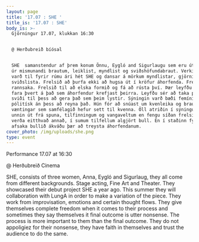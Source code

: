 ```yaml
---
layout: page
title: '17.07 : SHE '
title_is: '17.07 : SHE'
body_is: >-
  Gjörningur 17.07, klukkan 16:30


  @ Herðubreið bíósal


  SHE  samanstendur af þrem konum Önnu, Eygló and Sigurlaugu sem eru útskrifaðar
  úr mismunandi brautum, leiklist, myndlist og sviðshöfundabraut. Verkið sem
  varð til fyrir rúmu ári hét SHE og dansar á mörkum myndlistar, gjörninga og
  sviðslista. Frelsið að þurfa ekki að hugsa út í kröfur áhorfenda. Frelsið að
  rannsaka. Frelsið til að elska formið og fá að rústa því. Þær leyfðu sér að
  fara þvert á það sem áhorfendur krefjast þeirra. Leyfðu sér að taka pláss á
  sviði til þess að gera það sem þeim lystir. Sýningin varð bæði femínísk og
  pólitísk án þess að reyna það. Hún fór að snúast um kvenleika og braut niður
  væntingar sem samfélagið hefur sett til kvenna. Öll atriðin í sýningunni eru
  unnin út frá spuna, tilfinningum og vangaveltum en fengu síðan frelsi til að
  verða eitthvað annað, í sumum tilfellum algjört bull. En í staðinn fyrir að
  afsaka bullið ákváðu þær að treysta áhorfendanum.
cover_photo: /img/uploads/she.png
type: event
---
```

Performance 17.07 at 16:30 

@ Herðubreið Cinema 

SHE, consists of three women, Anna, Eygló and Sigurlaug, they all come from different backgrounds. Stage acting, Fine Art and Theater. They showcased their debut project SHE a year ago. This summer they will collaboration with LungA in order to make a variation of the piece. They work from improvisation, emotions and certain thought flows. They give themselves complete freedom when it comes to their process and sometimes they say themselves it final outcome is utter nonsense. The process is more important to them than the final outcome. They do not appoligiez for their nonsense, they have faith in themselves and trust the audience to do the same.
